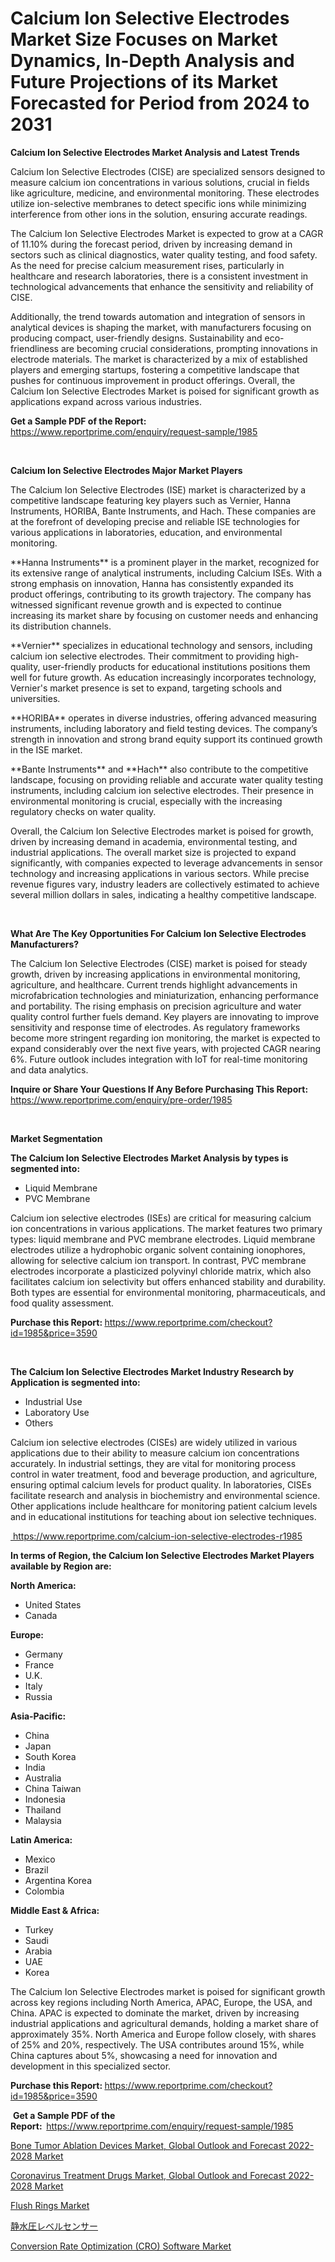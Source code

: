 <p><h1>Calcium Ion Selective Electrodes Market Size Focuses on Market Dynamics, In-Depth Analysis and Future Projections of its Market Forecasted for Period from 2024 to 2031</h1></p><p><strong>Calcium Ion Selective Electrodes Market Analysis and Latest Trends</strong></p>
<p><p>Calcium Ion Selective Electrodes (CISE) are specialized sensors designed to measure calcium ion concentrations in various solutions, crucial in fields like agriculture, medicine, and environmental monitoring. These electrodes utilize ion-selective membranes to detect specific ions while minimizing interference from other ions in the solution, ensuring accurate readings. </p><p>The Calcium Ion Selective Electrodes Market is expected to grow at a CAGR of 11.10% during the forecast period, driven by increasing demand in sectors such as clinical diagnostics, water quality testing, and food safety. As the need for precise calcium measurement rises, particularly in healthcare and research laboratories, there is a consistent investment in technological advancements that enhance the sensitivity and reliability of CISE. </p><p>Additionally, the trend towards automation and integration of sensors in analytical devices is shaping the market, with manufacturers focusing on producing compact, user-friendly designs. Sustainability and eco-friendliness are becoming crucial considerations, prompting innovations in electrode materials. The market is characterized by a mix of established players and emerging startups, fostering a competitive landscape that pushes for continuous improvement in product offerings. Overall, the Calcium Ion Selective Electrodes Market is poised for significant growth as applications expand across various industries.</p></p>
<p><strong>Get a Sample PDF of the Report:&nbsp;</strong> <a href="https://www.reportprime.com/enquiry/request-sample/1985">https://www.reportprime.com/enquiry/request-sample/1985</a></p>
<p>&nbsp;</p>
<p><strong>Calcium Ion Selective Electrodes Major Market Players</strong></p>
<p><p>The Calcium Ion Selective Electrodes (ISE) market is characterized by a competitive landscape featuring key players such as Vernier, Hanna Instruments, HORIBA, Bante Instruments, and Hach. These companies are at the forefront of developing precise and reliable ISE technologies for various applications in laboratories, education, and environmental monitoring.</p><p>**Hanna Instruments** is a prominent player in the market, recognized for its extensive range of analytical instruments, including Calcium ISEs. With a strong emphasis on innovation, Hanna has consistently expanded its product offerings, contributing to its growth trajectory. The company has witnessed significant revenue growth and is expected to continue increasing its market share by focusing on customer needs and enhancing its distribution channels.</p><p>**Vernier** specializes in educational technology and sensors, including calcium ion selective electrodes. Their commitment to providing high-quality, user-friendly products for educational institutions positions them well for future growth. As education increasingly incorporates technology, Vernier's market presence is set to expand, targeting schools and universities.</p><p>**HORIBA** operates in diverse industries, offering advanced measuring instruments, including laboratory and field testing devices. The company’s strength in innovation and strong brand equity support its continued growth in the ISE market.</p><p>**Bante Instruments** and **Hach** also contribute to the competitive landscape, focusing on providing reliable and accurate water quality testing instruments, including calcium ion selective electrodes. Their presence in environmental monitoring is crucial, especially with the increasing regulatory checks on water quality.</p><p>Overall, the Calcium Ion Selective Electrodes market is poised for growth, driven by increasing demand in academia, environmental testing, and industrial applications. The overall market size is projected to expand significantly, with companies expected to leverage advancements in sensor technology and increasing applications in various sectors. While precise revenue figures vary, industry leaders are collectively estimated to achieve several million dollars in sales, indicating a healthy competitive landscape.</p></p>
<p>&nbsp;</p>
<p><strong>What Are The Key Opportunities For Calcium Ion Selective Electrodes Manufacturers?</strong></p>
<p><p>The Calcium Ion Selective Electrodes (CISE) market is poised for steady growth, driven by increasing applications in environmental monitoring, agriculture, and healthcare. Current trends highlight advancements in microfabrication technologies and miniaturization, enhancing performance and portability. The rising emphasis on precision agriculture and water quality control further fuels demand. Key players are innovating to improve sensitivity and response time of electrodes. As regulatory frameworks become more stringent regarding ion monitoring, the market is expected to expand considerably over the next five years, with projected CAGR nearing 6%. Future outlook includes integration with IoT for real-time monitoring and data analytics.</p></p>
<p><strong>Inquire or Share Your Questions If Any Before Purchasing This Report:</strong> <a href="https://www.reportprime.com/enquiry/pre-order/1985">https://www.reportprime.com/enquiry/pre-order/1985</a></p>
<p>&nbsp;</p>
<p><strong>Market Segmentation</strong></p>
<p><strong>The Calcium Ion Selective Electrodes Market Analysis by types is segmented into:</strong></p>
<p><ul><li>Liquid Membrane</li><li>PVC Membrane</li></ul></p>
<p><p>Calcium ion selective electrodes (ISEs) are critical for measuring calcium ion concentrations in various applications. The market features two primary types: liquid membrane and PVC membrane electrodes. Liquid membrane electrodes utilize a hydrophobic organic solvent containing ionophores, allowing for selective calcium ion transport. In contrast, PVC membrane electrodes incorporate a plasticized polyvinyl chloride matrix, which also facilitates calcium ion selectivity but offers enhanced stability and durability. Both types are essential for environmental monitoring, pharmaceuticals, and food quality assessment.</p></p>
<p><strong>Purchase this Report:&nbsp;</strong><a href="https://www.reportprime.com/checkout?id=1985&price=3590">https://www.reportprime.com/checkout?id=1985&price=3590</a></p>
<p>&nbsp;</p>
<p><strong>The Calcium Ion Selective Electrodes Market Industry Research by Application is segmented into:</strong></p>
<p><ul><li>Industrial Use</li><li>Laboratory Use</li><li>Others</li></ul></p>
<p><p>Calcium ion selective electrodes (CISEs) are widely utilized in various applications due to their ability to measure calcium ion concentrations accurately. In industrial settings, they are vital for monitoring process control in water treatment, food and beverage production, and agriculture, ensuring optimal calcium levels for product quality. In laboratories, CISEs facilitate research and analysis in biochemistry and environmental science. Other applications include healthcare for monitoring patient calcium levels and in educational institutions for teaching about ion selective techniques.</p></p>
<p><a href="https://www.reportprime.com/calcium-ion-selective-electrodes-r1985">&nbsp;https://www.reportprime.com/calcium-ion-selective-electrodes-r1985</a></p>
<p><strong>In terms of Region, the Calcium Ion Selective Electrodes Market Players available by Region are:</strong></p>
<p>
    <p> <strong> North America: </strong>
        <ul>
            <li>United States</li>
            <li>Canada</li>
        </ul>
        </p> 
    <p> <strong> Europe: </strong>
        <ul>
            <li>Germany</li>
            <li>France</li>
            <li>U.K.</li>
            <li>Italy</li>
            <li>Russia</li>
        </ul>
        </p> 
    <p> <strong> Asia-Pacific: </strong>
        <ul>
            <li>China</li>
            <li>Japan</li>
            <li>South Korea</li>
            <li>India</li>
            <li>Australia</li>
            <li>China Taiwan</li>
            <li>Indonesia</li>
            <li>Thailand</li>
            <li>Malaysia</li>
        </ul>
        </p> 
    <p> <strong> Latin America: </strong>
        <ul>
            <li>Mexico</li>
            <li>Brazil</li>
            <li>Argentina Korea</li>
            <li>Colombia</li>
        </ul>
        </p> 
    <p> <strong> Middle East & Africa: </strong>
        <ul>
            <li>Turkey</li>
            <li>Saudi</li>
            <li>Arabia</li>
            <li>UAE</li>
            <li>Korea</li>
        </ul>
    </p>
    </p>
<p><p>The Calcium Ion Selective Electrodes market is poised for significant growth across key regions including North America, APAC, Europe, the USA, and China. APAC is expected to dominate the market, driven by increasing industrial applications and agricultural demands, holding a market share of approximately 35%. North America and Europe follow closely, with shares of 25% and 20%, respectively. The USA contributes around 15%, while China captures about 5%, showcasing a need for innovation and development in this specialized sector.</p></p>
<p><strong>Purchase this Report: </strong><a href="https://www.reportprime.com/checkout?id=1985&price=3590">https://www.reportprime.com/checkout?id=1985&price=3590</a></p>
<p>&nbsp;<strong>Get a Sample PDF of the Report:&nbsp;&nbsp;</strong><a href="https://www.reportprime.com/enquiry/request-sample/1985">https://www.reportprime.com/enquiry/request-sample/1985</a></p>
<p><strong></strong></p>
<p><p><a href="https://medium.com/@jacklyl2535644/the-bone-tumor-ablation-devices-market-global-outlook-and-forecast-2022-2028-market-prioritizes-3b9e157cebfc">Bone Tumor Ablation Devices Market, Global Outlook and Forecast 2022-2028 Market</a></p><p><a href="https://medium.com/@jacklyl2535644/the-global-coronavirus-treatment-drugs-market-global-outlook-and-forecast-2022-2028-market-7f8760b1631d">Coronavirus Treatment Drugs Market, Global Outlook and Forecast 2022-2028 Market</a></p><p><a href="https://www.linkedin.com/pulse/flush-rings-market-research-report-forecast-growth-prospects-hysjc?trackingId=eH71%2BJGXQlm1pAGR7HEwAQ%3D%3D">Flush Rings Market</a></p><p><a href="https://medium.com/@kw8enloe/hydrostatic-level-sensors-market-%E3%81%AF-%E3%82%B3%E3%82%B9%E3%83%88%E7%AE%A1%E7%90%86%E3%81%A8%E5%8A%B9%E7%8E%87%E5%90%91%E4%B8%8A%E3%82%92%E5%84%AA%E5%85%88%E3%81%97%E3%81%BE%E3%81%99-%E3%81%95%E3%82%89%E3%81%AB-%E5%A0%B1%E5%91%8A%E6%9B%B8%E3%81%AF%E5%B8%82%E5%A0%B4%E3%81%AE%E9%9C%80%E8%A6%81%E9%9D%A2%E3%81%A8%E4%BE%9B%E7%B5%A6%E9%9D%A2%E3%81%AE%E4%B8%A1%E6%96%B9%E3%82%92%E3%82%AB%E3%83%90%E3%83%BC%E3%81%97%E3%81%A6%E3%81%84%E3%81%BE%E3%81%99-hydrostatic-b9672192302a">静水圧レベルセンサー</a></p><p><a href="https://issuu.com/reportprime-2/docs/conversion-rate-optimization-cro-so_7c9d77dd43317c">Conversion Rate Optimization (CRO) Software Market</a></p></p>